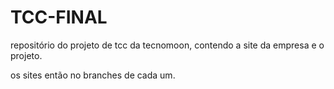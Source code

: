 # TCC-FINAL
repositório do projeto de tcc da tecnomoon, contendo a site da empresa e o projeto.

os sites então no branches de cada um.
